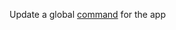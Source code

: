 Update a global [command](https://discord.com/developers/docs/interactions/application-commands#application-command-object) for the app